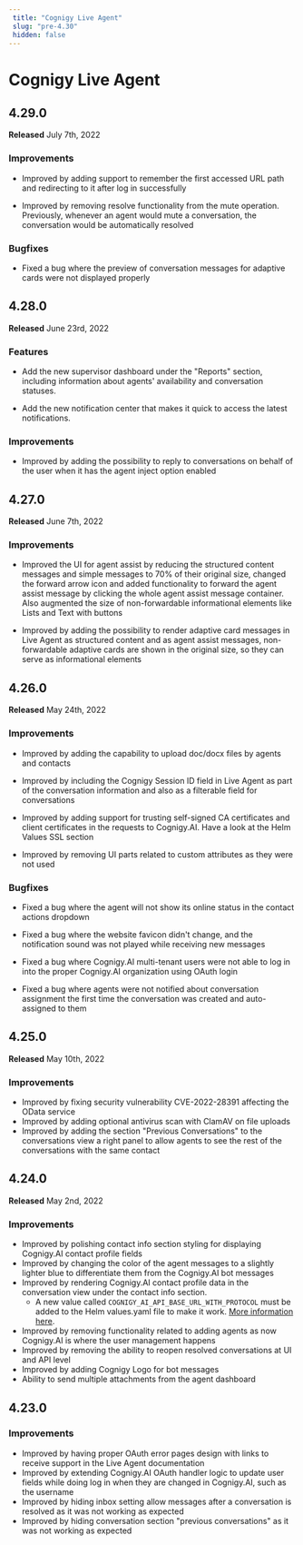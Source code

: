 ```yaml
---
 title: "Cognigy Live Agent" 
 slug: "pre-4.30" 
 hidden: false 
---
```

# Cognigy Live Agent

## 4.29.0

**Released** July 7th, 2022

### Improvements

- Improved by adding support to remember the first accessed URL path and redirecting to it after log in successfully

- Improved by removing resolve functionality from the mute operation. Previously, whenever an agent would mute a conversation, the conversation would be automatically resolved

### Bugfixes

- Fixed a bug where the preview of conversation messages for adaptive cards were not displayed properly

## 4.28.0

**Released** June 23rd, 2022

### Features

- Add the new supervisor dashboard under the "Reports" section, including information about agents' availability and conversation statuses.

- Add the new notification center that makes it quick to access the latest notifications.

### Improvements

- Improved by adding the possibility to reply to conversations on behalf of the user when it has the agent inject option enabled

## 4.27.0

**Released** June 7th, 2022

### Improvements

- Improved the UI for agent assist by reducing the structured content messages and simple messages to 70% of their original size, changed the forward arrow icon and added functionality to forward the agent assist message by clicking the whole agent assist message container. Also augmented the size of non-forwardable informational elements like Lists and Text with buttons

- Improved by adding the possibility to render adaptive card messages in Live Agent as structured content and as agent assist messages, non-forwardable adaptive cards are shown in the original size, so they can serve as informational elements

## 4.26.0

**Released** May 24th, 2022

### Improvements

- Improved by adding the capability to upload doc/docx files by agents and contacts

- Improved by including the Cognigy Session ID field in Live Agent as part of the conversation information and also as a filterable field for conversations

- Improved by adding support for trusting self-signed CA certificates and client certificates in the requests to Cognigy.AI. Have a look at the Helm Values SSL section

- Improved by removing UI parts related to custom attributes as they were not used

### Bugfixes

- Fixed a bug where the agent will not show its online status in the contact actions dropdown

- Fixed a bug where the website favicon didn't change, and the notification sound was not played while receiving new messages

- Fixed a bug where Cognigy.AI multi-tenant users were not able to log in into the proper Cognigy.AI organization using OAuth login

- Fixed a bug where agents were not notified about conversation assignment the first time the conversation was created and auto-assigned to them

## 4.25.0

**Released** May 10th, 2022

### Improvements

- Improved by fixing security vulnerability CVE-2022-28391 affecting the OData service
- Improved by adding optional antivirus scan with ClamAV on file uploads
- Improved by adding the section "Previous Conversations" to the conversations view a right panel to allow agents to see the rest of the conversations with the same contact

## 4.24.0

**Released** May 2nd, 2022

### Improvements

- Improved by polishing contact info section styling for displaying Cognigy.AI contact profile fields
- Improved by changing the color of the agent messages to a slightly lighter blue to differentiate them from the Cognigy.AI bot messages
- Improved by rendering Cognigy.AI contact profile data in the conversation view under the contact info section.
  - A new value called `COGNIGY_AI_API_BASE_URL_WITH_PROTOCOL` must be added to the Helm values.yaml file to make it work. [More information here]({{config.site_url}}live-agent/installation/helm-values/helm-values/#urls).
- Improved by removing functionality related to adding agents as now Cognigy.AI is where the user management happens
- Improved by removing the ability to reopen resolved conversations at UI and API level
- Improved by adding Cognigy Logo for bot messages
- Ability to send multiple attachments from the agent dashboard

## 4.23.0

### Improvements

- Improved by having proper OAuth error pages design with links to receive support in the Live Agent documentation
- Improved by extending Cognigy.AI OAuth handler logic to update user fields while doing log in when they are changed in Cognigy.AI, such as the username
- Improved by hiding inbox setting allow messages after a conversation is resolved as it was not working as expected
- Improved by hiding conversation section "previous conversations" as it was not working as expected
